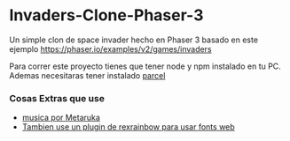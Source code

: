 # Invaders-Clone-Phaser-3
Un simple clon de space invader hecho en Phaser 3 basado en este ejemplo https://phaser.io/examples/v2/games/invaders


Para correr este proyecto tienes que tener node y npm instalado en tu PC. Ademas necesitaras tener instalado [parcel](https://github.com/parcel-bundler/parcel) 

### Cosas Extras que use

* [musica por Metaruka](https://opengameart.org/content/game-game)
* [Tambien use un plugin de rexrainbow para usar fonts web](https://rexrainbow.github.io/phaser3-rex-notes/docs/site/webfontloader/)

